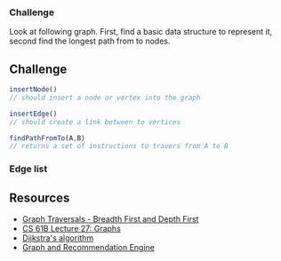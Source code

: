 ### Challenge

Look at following graph. First, find a basic data structure to represent it, second find the longest path from to nodes.

## Challenge

```js
insertNode()
// should insert a node or vertex into the graph

insertEdge()
// should create a link between to vertices

findPathFromTo(A,B)
// returns a set of instructions to travers from A to B
```

### Edge list

## Resources

- [Graph Traversals - Breadth First and Depth First](https://www.youtube.com/watch?v=bIA8HEEUxZI&t=1s)
- [CS 61B Lecture 27: Graphs](https://www.youtube.com/watch?v=ylWAB6CMYiY)
- [Dijkstra's algorithm](https://en.wikipedia.org/wiki/Dijkstra's_algorithm)
- [Graph and Recommendation Engine](https://goo.gl/Y7DeIf)